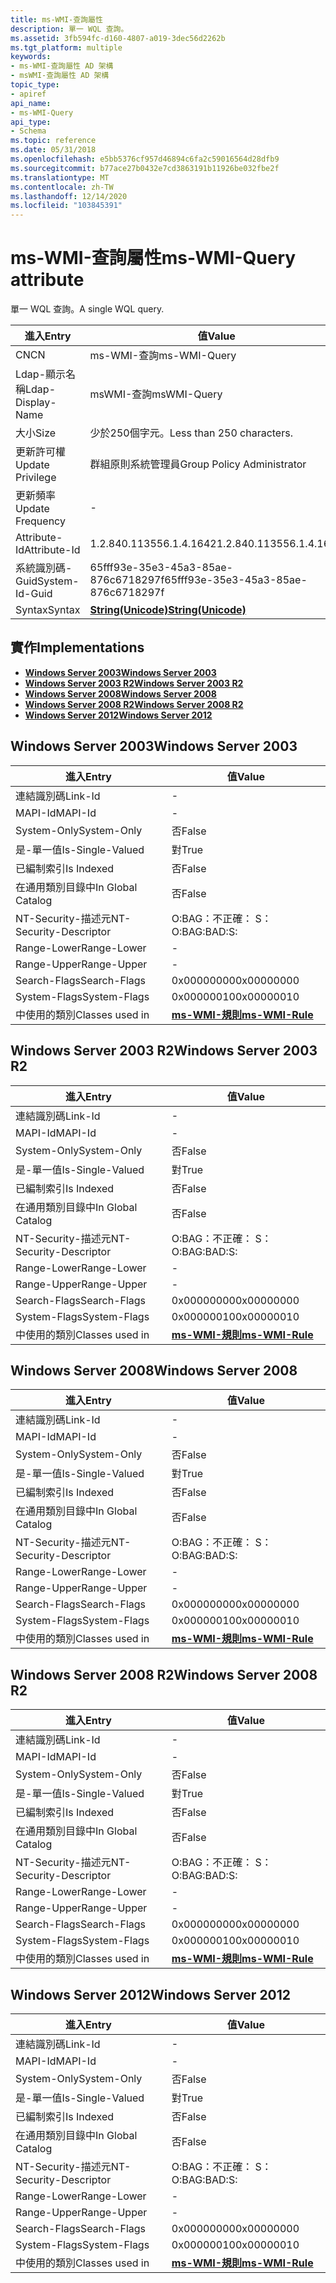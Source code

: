 ```yaml
---
title: ms-WMI-查詢屬性
description: 單一 WQL 查詢。
ms.assetid: 3fb594fc-d160-4807-a019-3dec56d2262b
ms.tgt_platform: multiple
keywords:
- ms-WMI-查詢屬性 AD 架構
- msWMI-查詢屬性 AD 架構
topic_type:
- apiref
api_name:
- ms-WMI-Query
api_type:
- Schema
ms.topic: reference
ms.date: 05/31/2018
ms.openlocfilehash: e5bb5376cf957d46894c6fa2c59016564d28dfb9
ms.sourcegitcommit: b77ace27b0432e7cd3863191b11926be032fbe2f
ms.translationtype: MT
ms.contentlocale: zh-TW
ms.lasthandoff: 12/14/2020
ms.locfileid: "103845391"
---
```

# <a name="ms-wmi-query-attribute"></a><span data-ttu-id="0c45e-105">ms-WMI-查詢屬性</span><span class="sxs-lookup"><span data-stu-id="0c45e-105">ms-WMI-Query attribute</span></span>

<span data-ttu-id="0c45e-106">單一 WQL 查詢。</span><span class="sxs-lookup"><span data-stu-id="0c45e-106">A single WQL query.</span></span>



| <span data-ttu-id="0c45e-107">進入</span><span class="sxs-lookup"><span data-stu-id="0c45e-107">Entry</span></span> | <span data-ttu-id="0c45e-108">值</span><span class="sxs-lookup"><span data-stu-id="0c45e-108">Value</span></span> |
|-------------------|---------------------------------------------|
| <span data-ttu-id="0c45e-109">CN</span><span class="sxs-lookup"><span data-stu-id="0c45e-109">CN</span></span>                | <span data-ttu-id="0c45e-110">ms-WMI-查詢</span><span class="sxs-lookup"><span data-stu-id="0c45e-110">ms-WMI-Query</span></span>                                |
| <span data-ttu-id="0c45e-111">Ldap-顯示名稱</span><span class="sxs-lookup"><span data-stu-id="0c45e-111">Ldap-Display-Name</span></span> | <span data-ttu-id="0c45e-112">msWMI-查詢</span><span class="sxs-lookup"><span data-stu-id="0c45e-112">msWMI-Query</span></span>                                 |
| <span data-ttu-id="0c45e-113">大小</span><span class="sxs-lookup"><span data-stu-id="0c45e-113">Size</span></span>              | <span data-ttu-id="0c45e-114">少於250個字元。</span><span class="sxs-lookup"><span data-stu-id="0c45e-114">Less than 250 characters.</span></span>                   |
| <span data-ttu-id="0c45e-115">更新許可權</span><span class="sxs-lookup"><span data-stu-id="0c45e-115">Update Privilege</span></span>  | <span data-ttu-id="0c45e-116">群組原則系統管理員</span><span class="sxs-lookup"><span data-stu-id="0c45e-116">Group Policy Administrator</span></span>                  |
| <span data-ttu-id="0c45e-117">更新頻率</span><span class="sxs-lookup"><span data-stu-id="0c45e-117">Update Frequency</span></span>  | \-                                          |
| <span data-ttu-id="0c45e-118">Attribute-Id</span><span class="sxs-lookup"><span data-stu-id="0c45e-118">Attribute-Id</span></span>      | <span data-ttu-id="0c45e-119">1.2.840.113556.1.4.1642</span><span class="sxs-lookup"><span data-stu-id="0c45e-119">1.2.840.113556.1.4.1642</span></span>                     |
| <span data-ttu-id="0c45e-120">系統識別碼-Guid</span><span class="sxs-lookup"><span data-stu-id="0c45e-120">System-Id-Guid</span></span>    | <span data-ttu-id="0c45e-121">65fff93e-35e3-45a3-85ae-876c6718297f</span><span class="sxs-lookup"><span data-stu-id="0c45e-121">65fff93e-35e3-45a3-85ae-876c6718297f</span></span>        |
| <span data-ttu-id="0c45e-122">Syntax</span><span class="sxs-lookup"><span data-stu-id="0c45e-122">Syntax</span></span>            | [<span data-ttu-id="0c45e-123">**String(Unicode)**</span><span class="sxs-lookup"><span data-stu-id="0c45e-123">**String(Unicode)**</span></span>](s-string-unicode.md) |



## <a name="implementations"></a><span data-ttu-id="0c45e-124">實作</span><span class="sxs-lookup"><span data-stu-id="0c45e-124">Implementations</span></span>

-   [<span data-ttu-id="0c45e-125">**Windows Server 2003**</span><span class="sxs-lookup"><span data-stu-id="0c45e-125">**Windows Server 2003**</span></span>](#windows-server-2003)
-   [<span data-ttu-id="0c45e-126">**Windows Server 2003 R2**</span><span class="sxs-lookup"><span data-stu-id="0c45e-126">**Windows Server 2003 R2**</span></span>](#windows-server-2003-r2)
-   [<span data-ttu-id="0c45e-127">**Windows Server 2008**</span><span class="sxs-lookup"><span data-stu-id="0c45e-127">**Windows Server 2008**</span></span>](#windows-server-2008)
-   [<span data-ttu-id="0c45e-128">**Windows Server 2008 R2**</span><span class="sxs-lookup"><span data-stu-id="0c45e-128">**Windows Server 2008 R2**</span></span>](#windows-server-2008-r2)
-   [<span data-ttu-id="0c45e-129">**Windows Server 2012**</span><span class="sxs-lookup"><span data-stu-id="0c45e-129">**Windows Server 2012**</span></span>](#windows-server-2012)

## <a name="windows-server-2003"></a><span data-ttu-id="0c45e-130">Windows Server 2003</span><span class="sxs-lookup"><span data-stu-id="0c45e-130">Windows Server 2003</span></span>



| <span data-ttu-id="0c45e-131">進入</span><span class="sxs-lookup"><span data-stu-id="0c45e-131">Entry</span></span> | <span data-ttu-id="0c45e-132">值</span><span class="sxs-lookup"><span data-stu-id="0c45e-132">Value</span></span> |
|------------------------|------------------------------------------------|
| <span data-ttu-id="0c45e-133">連結識別碼</span><span class="sxs-lookup"><span data-stu-id="0c45e-133">Link-Id</span></span>                | \-                                             |
| <span data-ttu-id="0c45e-134">MAPI-Id</span><span class="sxs-lookup"><span data-stu-id="0c45e-134">MAPI-Id</span></span>                | \-                                             |
| <span data-ttu-id="0c45e-135">System-Only</span><span class="sxs-lookup"><span data-stu-id="0c45e-135">System-Only</span></span>            | <span data-ttu-id="0c45e-136">否</span><span class="sxs-lookup"><span data-stu-id="0c45e-136">False</span></span>                                          |
| <span data-ttu-id="0c45e-137">是-單一值</span><span class="sxs-lookup"><span data-stu-id="0c45e-137">Is-Single-Valued</span></span>       | <span data-ttu-id="0c45e-138">對</span><span class="sxs-lookup"><span data-stu-id="0c45e-138">True</span></span>                                           |
| <span data-ttu-id="0c45e-139">已編制索引</span><span class="sxs-lookup"><span data-stu-id="0c45e-139">Is Indexed</span></span>             | <span data-ttu-id="0c45e-140">否</span><span class="sxs-lookup"><span data-stu-id="0c45e-140">False</span></span>                                          |
| <span data-ttu-id="0c45e-141">在通用類別目錄中</span><span class="sxs-lookup"><span data-stu-id="0c45e-141">In Global Catalog</span></span>      | <span data-ttu-id="0c45e-142">否</span><span class="sxs-lookup"><span data-stu-id="0c45e-142">False</span></span>                                          |
| <span data-ttu-id="0c45e-143">NT-Security-描述元</span><span class="sxs-lookup"><span data-stu-id="0c45e-143">NT-Security-Descriptor</span></span> | <span data-ttu-id="0c45e-144">O:BAG：不正確： S：</span><span class="sxs-lookup"><span data-stu-id="0c45e-144">O:BAG:BAD:S:</span></span>                                   |
| <span data-ttu-id="0c45e-145">Range-Lower</span><span class="sxs-lookup"><span data-stu-id="0c45e-145">Range-Lower</span></span>            | \-                                             |
| <span data-ttu-id="0c45e-146">Range-Upper</span><span class="sxs-lookup"><span data-stu-id="0c45e-146">Range-Upper</span></span>            | \-                                             |
| <span data-ttu-id="0c45e-147">Search-Flags</span><span class="sxs-lookup"><span data-stu-id="0c45e-147">Search-Flags</span></span>           | <span data-ttu-id="0c45e-148">0x00000000</span><span class="sxs-lookup"><span data-stu-id="0c45e-148">0x00000000</span></span>                                     |
| <span data-ttu-id="0c45e-149">System-Flags</span><span class="sxs-lookup"><span data-stu-id="0c45e-149">System-Flags</span></span>           | <span data-ttu-id="0c45e-150">0x00000010</span><span class="sxs-lookup"><span data-stu-id="0c45e-150">0x00000010</span></span>                                     |
| <span data-ttu-id="0c45e-151">中使用的類別</span><span class="sxs-lookup"><span data-stu-id="0c45e-151">Classes used in</span></span>        | [<span data-ttu-id="0c45e-152">**ms-WMI-規則**</span><span class="sxs-lookup"><span data-stu-id="0c45e-152">**ms-WMI-Rule**</span></span>](c-mswmi-rule.md)<br/> |



## <a name="windows-server-2003-r2"></a><span data-ttu-id="0c45e-153">Windows Server 2003 R2</span><span class="sxs-lookup"><span data-stu-id="0c45e-153">Windows Server 2003 R2</span></span>



| <span data-ttu-id="0c45e-154">進入</span><span class="sxs-lookup"><span data-stu-id="0c45e-154">Entry</span></span> | <span data-ttu-id="0c45e-155">值</span><span class="sxs-lookup"><span data-stu-id="0c45e-155">Value</span></span> |
|------------------------|------------------------------------------------|
| <span data-ttu-id="0c45e-156">連結識別碼</span><span class="sxs-lookup"><span data-stu-id="0c45e-156">Link-Id</span></span>                | \-                                             |
| <span data-ttu-id="0c45e-157">MAPI-Id</span><span class="sxs-lookup"><span data-stu-id="0c45e-157">MAPI-Id</span></span>                | \-                                             |
| <span data-ttu-id="0c45e-158">System-Only</span><span class="sxs-lookup"><span data-stu-id="0c45e-158">System-Only</span></span>            | <span data-ttu-id="0c45e-159">否</span><span class="sxs-lookup"><span data-stu-id="0c45e-159">False</span></span>                                          |
| <span data-ttu-id="0c45e-160">是-單一值</span><span class="sxs-lookup"><span data-stu-id="0c45e-160">Is-Single-Valued</span></span>       | <span data-ttu-id="0c45e-161">對</span><span class="sxs-lookup"><span data-stu-id="0c45e-161">True</span></span>                                           |
| <span data-ttu-id="0c45e-162">已編制索引</span><span class="sxs-lookup"><span data-stu-id="0c45e-162">Is Indexed</span></span>             | <span data-ttu-id="0c45e-163">否</span><span class="sxs-lookup"><span data-stu-id="0c45e-163">False</span></span>                                          |
| <span data-ttu-id="0c45e-164">在通用類別目錄中</span><span class="sxs-lookup"><span data-stu-id="0c45e-164">In Global Catalog</span></span>      | <span data-ttu-id="0c45e-165">否</span><span class="sxs-lookup"><span data-stu-id="0c45e-165">False</span></span>                                          |
| <span data-ttu-id="0c45e-166">NT-Security-描述元</span><span class="sxs-lookup"><span data-stu-id="0c45e-166">NT-Security-Descriptor</span></span> | <span data-ttu-id="0c45e-167">O:BAG：不正確： S：</span><span class="sxs-lookup"><span data-stu-id="0c45e-167">O:BAG:BAD:S:</span></span>                                   |
| <span data-ttu-id="0c45e-168">Range-Lower</span><span class="sxs-lookup"><span data-stu-id="0c45e-168">Range-Lower</span></span>            | \-                                             |
| <span data-ttu-id="0c45e-169">Range-Upper</span><span class="sxs-lookup"><span data-stu-id="0c45e-169">Range-Upper</span></span>            | \-                                             |
| <span data-ttu-id="0c45e-170">Search-Flags</span><span class="sxs-lookup"><span data-stu-id="0c45e-170">Search-Flags</span></span>           | <span data-ttu-id="0c45e-171">0x00000000</span><span class="sxs-lookup"><span data-stu-id="0c45e-171">0x00000000</span></span>                                     |
| <span data-ttu-id="0c45e-172">System-Flags</span><span class="sxs-lookup"><span data-stu-id="0c45e-172">System-Flags</span></span>           | <span data-ttu-id="0c45e-173">0x00000010</span><span class="sxs-lookup"><span data-stu-id="0c45e-173">0x00000010</span></span>                                     |
| <span data-ttu-id="0c45e-174">中使用的類別</span><span class="sxs-lookup"><span data-stu-id="0c45e-174">Classes used in</span></span>        | [<span data-ttu-id="0c45e-175">**ms-WMI-規則**</span><span class="sxs-lookup"><span data-stu-id="0c45e-175">**ms-WMI-Rule**</span></span>](c-mswmi-rule.md)<br/> |



## <a name="windows-server-2008"></a><span data-ttu-id="0c45e-176">Windows Server 2008</span><span class="sxs-lookup"><span data-stu-id="0c45e-176">Windows Server 2008</span></span>



| <span data-ttu-id="0c45e-177">進入</span><span class="sxs-lookup"><span data-stu-id="0c45e-177">Entry</span></span> | <span data-ttu-id="0c45e-178">值</span><span class="sxs-lookup"><span data-stu-id="0c45e-178">Value</span></span> |
|------------------------|------------------------------------------------|
| <span data-ttu-id="0c45e-179">連結識別碼</span><span class="sxs-lookup"><span data-stu-id="0c45e-179">Link-Id</span></span>                | \-                                             |
| <span data-ttu-id="0c45e-180">MAPI-Id</span><span class="sxs-lookup"><span data-stu-id="0c45e-180">MAPI-Id</span></span>                | \-                                             |
| <span data-ttu-id="0c45e-181">System-Only</span><span class="sxs-lookup"><span data-stu-id="0c45e-181">System-Only</span></span>            | <span data-ttu-id="0c45e-182">否</span><span class="sxs-lookup"><span data-stu-id="0c45e-182">False</span></span>                                          |
| <span data-ttu-id="0c45e-183">是-單一值</span><span class="sxs-lookup"><span data-stu-id="0c45e-183">Is-Single-Valued</span></span>       | <span data-ttu-id="0c45e-184">對</span><span class="sxs-lookup"><span data-stu-id="0c45e-184">True</span></span>                                           |
| <span data-ttu-id="0c45e-185">已編制索引</span><span class="sxs-lookup"><span data-stu-id="0c45e-185">Is Indexed</span></span>             | <span data-ttu-id="0c45e-186">否</span><span class="sxs-lookup"><span data-stu-id="0c45e-186">False</span></span>                                          |
| <span data-ttu-id="0c45e-187">在通用類別目錄中</span><span class="sxs-lookup"><span data-stu-id="0c45e-187">In Global Catalog</span></span>      | <span data-ttu-id="0c45e-188">否</span><span class="sxs-lookup"><span data-stu-id="0c45e-188">False</span></span>                                          |
| <span data-ttu-id="0c45e-189">NT-Security-描述元</span><span class="sxs-lookup"><span data-stu-id="0c45e-189">NT-Security-Descriptor</span></span> | <span data-ttu-id="0c45e-190">O:BAG：不正確： S：</span><span class="sxs-lookup"><span data-stu-id="0c45e-190">O:BAG:BAD:S:</span></span>                                   |
| <span data-ttu-id="0c45e-191">Range-Lower</span><span class="sxs-lookup"><span data-stu-id="0c45e-191">Range-Lower</span></span>            | \-                                             |
| <span data-ttu-id="0c45e-192">Range-Upper</span><span class="sxs-lookup"><span data-stu-id="0c45e-192">Range-Upper</span></span>            | \-                                             |
| <span data-ttu-id="0c45e-193">Search-Flags</span><span class="sxs-lookup"><span data-stu-id="0c45e-193">Search-Flags</span></span>           | <span data-ttu-id="0c45e-194">0x00000000</span><span class="sxs-lookup"><span data-stu-id="0c45e-194">0x00000000</span></span>                                     |
| <span data-ttu-id="0c45e-195">System-Flags</span><span class="sxs-lookup"><span data-stu-id="0c45e-195">System-Flags</span></span>           | <span data-ttu-id="0c45e-196">0x00000010</span><span class="sxs-lookup"><span data-stu-id="0c45e-196">0x00000010</span></span>                                     |
| <span data-ttu-id="0c45e-197">中使用的類別</span><span class="sxs-lookup"><span data-stu-id="0c45e-197">Classes used in</span></span>        | [<span data-ttu-id="0c45e-198">**ms-WMI-規則**</span><span class="sxs-lookup"><span data-stu-id="0c45e-198">**ms-WMI-Rule**</span></span>](c-mswmi-rule.md)<br/> |



## <a name="windows-server-2008-r2"></a><span data-ttu-id="0c45e-199">Windows Server 2008 R2</span><span class="sxs-lookup"><span data-stu-id="0c45e-199">Windows Server 2008 R2</span></span>



| <span data-ttu-id="0c45e-200">進入</span><span class="sxs-lookup"><span data-stu-id="0c45e-200">Entry</span></span> | <span data-ttu-id="0c45e-201">值</span><span class="sxs-lookup"><span data-stu-id="0c45e-201">Value</span></span> |
|------------------------|------------------------------------------------|
| <span data-ttu-id="0c45e-202">連結識別碼</span><span class="sxs-lookup"><span data-stu-id="0c45e-202">Link-Id</span></span>                | \-                                             |
| <span data-ttu-id="0c45e-203">MAPI-Id</span><span class="sxs-lookup"><span data-stu-id="0c45e-203">MAPI-Id</span></span>                | \-                                             |
| <span data-ttu-id="0c45e-204">System-Only</span><span class="sxs-lookup"><span data-stu-id="0c45e-204">System-Only</span></span>            | <span data-ttu-id="0c45e-205">否</span><span class="sxs-lookup"><span data-stu-id="0c45e-205">False</span></span>                                          |
| <span data-ttu-id="0c45e-206">是-單一值</span><span class="sxs-lookup"><span data-stu-id="0c45e-206">Is-Single-Valued</span></span>       | <span data-ttu-id="0c45e-207">對</span><span class="sxs-lookup"><span data-stu-id="0c45e-207">True</span></span>                                           |
| <span data-ttu-id="0c45e-208">已編制索引</span><span class="sxs-lookup"><span data-stu-id="0c45e-208">Is Indexed</span></span>             | <span data-ttu-id="0c45e-209">否</span><span class="sxs-lookup"><span data-stu-id="0c45e-209">False</span></span>                                          |
| <span data-ttu-id="0c45e-210">在通用類別目錄中</span><span class="sxs-lookup"><span data-stu-id="0c45e-210">In Global Catalog</span></span>      | <span data-ttu-id="0c45e-211">否</span><span class="sxs-lookup"><span data-stu-id="0c45e-211">False</span></span>                                          |
| <span data-ttu-id="0c45e-212">NT-Security-描述元</span><span class="sxs-lookup"><span data-stu-id="0c45e-212">NT-Security-Descriptor</span></span> | <span data-ttu-id="0c45e-213">O:BAG：不正確： S：</span><span class="sxs-lookup"><span data-stu-id="0c45e-213">O:BAG:BAD:S:</span></span>                                   |
| <span data-ttu-id="0c45e-214">Range-Lower</span><span class="sxs-lookup"><span data-stu-id="0c45e-214">Range-Lower</span></span>            | \-                                             |
| <span data-ttu-id="0c45e-215">Range-Upper</span><span class="sxs-lookup"><span data-stu-id="0c45e-215">Range-Upper</span></span>            | \-                                             |
| <span data-ttu-id="0c45e-216">Search-Flags</span><span class="sxs-lookup"><span data-stu-id="0c45e-216">Search-Flags</span></span>           | <span data-ttu-id="0c45e-217">0x00000000</span><span class="sxs-lookup"><span data-stu-id="0c45e-217">0x00000000</span></span>                                     |
| <span data-ttu-id="0c45e-218">System-Flags</span><span class="sxs-lookup"><span data-stu-id="0c45e-218">System-Flags</span></span>           | <span data-ttu-id="0c45e-219">0x00000010</span><span class="sxs-lookup"><span data-stu-id="0c45e-219">0x00000010</span></span>                                     |
| <span data-ttu-id="0c45e-220">中使用的類別</span><span class="sxs-lookup"><span data-stu-id="0c45e-220">Classes used in</span></span>        | [<span data-ttu-id="0c45e-221">**ms-WMI-規則**</span><span class="sxs-lookup"><span data-stu-id="0c45e-221">**ms-WMI-Rule**</span></span>](c-mswmi-rule.md)<br/> |



## <a name="windows-server-2012"></a><span data-ttu-id="0c45e-222">Windows Server 2012</span><span class="sxs-lookup"><span data-stu-id="0c45e-222">Windows Server 2012</span></span>



| <span data-ttu-id="0c45e-223">進入</span><span class="sxs-lookup"><span data-stu-id="0c45e-223">Entry</span></span> | <span data-ttu-id="0c45e-224">值</span><span class="sxs-lookup"><span data-stu-id="0c45e-224">Value</span></span> |
|------------------------|------------------------------------------------|
| <span data-ttu-id="0c45e-225">連結識別碼</span><span class="sxs-lookup"><span data-stu-id="0c45e-225">Link-Id</span></span>                | \-                                             |
| <span data-ttu-id="0c45e-226">MAPI-Id</span><span class="sxs-lookup"><span data-stu-id="0c45e-226">MAPI-Id</span></span>                | \-                                             |
| <span data-ttu-id="0c45e-227">System-Only</span><span class="sxs-lookup"><span data-stu-id="0c45e-227">System-Only</span></span>            | <span data-ttu-id="0c45e-228">否</span><span class="sxs-lookup"><span data-stu-id="0c45e-228">False</span></span>                                          |
| <span data-ttu-id="0c45e-229">是-單一值</span><span class="sxs-lookup"><span data-stu-id="0c45e-229">Is-Single-Valued</span></span>       | <span data-ttu-id="0c45e-230">對</span><span class="sxs-lookup"><span data-stu-id="0c45e-230">True</span></span>                                           |
| <span data-ttu-id="0c45e-231">已編制索引</span><span class="sxs-lookup"><span data-stu-id="0c45e-231">Is Indexed</span></span>             | <span data-ttu-id="0c45e-232">否</span><span class="sxs-lookup"><span data-stu-id="0c45e-232">False</span></span>                                          |
| <span data-ttu-id="0c45e-233">在通用類別目錄中</span><span class="sxs-lookup"><span data-stu-id="0c45e-233">In Global Catalog</span></span>      | <span data-ttu-id="0c45e-234">否</span><span class="sxs-lookup"><span data-stu-id="0c45e-234">False</span></span>                                          |
| <span data-ttu-id="0c45e-235">NT-Security-描述元</span><span class="sxs-lookup"><span data-stu-id="0c45e-235">NT-Security-Descriptor</span></span> | <span data-ttu-id="0c45e-236">O:BAG：不正確： S：</span><span class="sxs-lookup"><span data-stu-id="0c45e-236">O:BAG:BAD:S:</span></span>                                   |
| <span data-ttu-id="0c45e-237">Range-Lower</span><span class="sxs-lookup"><span data-stu-id="0c45e-237">Range-Lower</span></span>            | \-                                             |
| <span data-ttu-id="0c45e-238">Range-Upper</span><span class="sxs-lookup"><span data-stu-id="0c45e-238">Range-Upper</span></span>            | \-                                             |
| <span data-ttu-id="0c45e-239">Search-Flags</span><span class="sxs-lookup"><span data-stu-id="0c45e-239">Search-Flags</span></span>           | <span data-ttu-id="0c45e-240">0x00000000</span><span class="sxs-lookup"><span data-stu-id="0c45e-240">0x00000000</span></span>                                     |
| <span data-ttu-id="0c45e-241">System-Flags</span><span class="sxs-lookup"><span data-stu-id="0c45e-241">System-Flags</span></span>           | <span data-ttu-id="0c45e-242">0x00000010</span><span class="sxs-lookup"><span data-stu-id="0c45e-242">0x00000010</span></span>                                     |
| <span data-ttu-id="0c45e-243">中使用的類別</span><span class="sxs-lookup"><span data-stu-id="0c45e-243">Classes used in</span></span>        | [<span data-ttu-id="0c45e-244">**ms-WMI-規則**</span><span class="sxs-lookup"><span data-stu-id="0c45e-244">**ms-WMI-Rule**</span></span>](c-mswmi-rule.md)<br/> |



 

 





